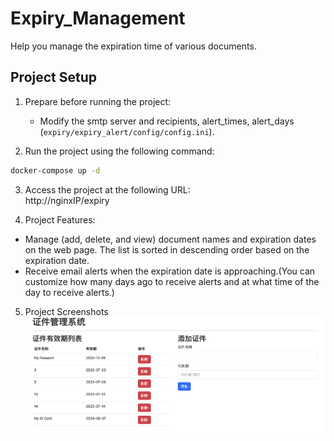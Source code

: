 # Expiry_Management
Help you manage the expiration time of various documents.

## Project Setup

1. Prepare before running the project:
   - Modify the smtp server and recipients, alert_times, alert_days (`expiry/expiry_alert/config/config.ini`).
  
2. Run the project using the following command:
```bash
docker-compose up -d
```

3. Access the project at the following URL:   
http://nginxIP/expiry

4. Project Features:
- Manage (add, delete, and view) document names and expiration dates on the web page. The list is sorted in descending order based on the expiration date.
- Receive email alerts when the expiration date is approaching.(You can customize how many days ago to receive alerts and at what time of the day to receive alerts.)

5. Project Screenshots
![demo](https://github.com/h5m2424/Expiry_Management/blob/main/demo.png)
